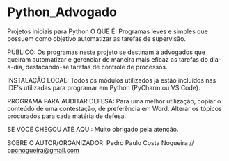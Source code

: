# Python_Advogado
Projetos iniciais para Python
O QUE É: 
Programas leves e simples que possuem como objetivo automatizar as tarefas de supervisão.

PÚBLICO: 
Os programas neste projeto se destinam à advogados que queiram automatizar e gerenciar de maneira mais eficaz as tarefas do dia-a-dia, destacando-se tarefas de controle de processos.

INSTALAÇÃO LOCAL: 
Todos os módulos utilizados já estão incluídos nas IDE's utilizadas para programar em Python (PyCharm ou VS Code).

PROGRAMA PARA AUDITAR DEFESA: 
Para uma melhor utilização, copiar o conteúdo de uma contestação, de preferência em Word. 
Alterar os tópicos procurados para cada matéria de defesa.

SE VOCÊ CHEGOU ATÉ AQUI: 
Muito obrigado pela atenção. 

SOBRE O AUTOR/ORGANIZADOR: 
Pedro Paulo Costa Nogueira // ppcnogueira@gmail.com
